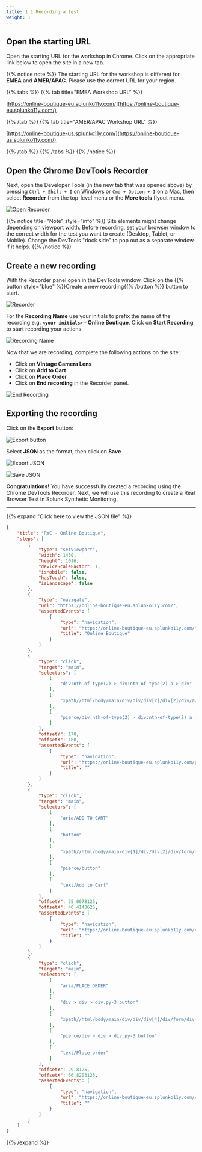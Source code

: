 ```yaml
---
title: 1.1 Recording a test
weight: 1
---
```


## Open the starting URL

Open the starting URL for the workshop in Chrome. Click on the appropriate link below to open the site in a new tab.

{{% notice note %}}
The starting URL for the workshop is different for **EMEA** and **AMER/APAC**. Please use the correct URL for your region.

{{% tabs %}}
{{% tab title="EMEA Workshop URL" %}}

[https://online-boutique-eu.splunko11y.com/](https://online-boutique-eu.splunko11y.com/)

{{% /tab %}}
{{% tab title="AMER/APAC Workshop URL" %}}

[https://online-boutique-us.splunko11y.com/](https://online-boutique-us.splunko11y.com/)

{{% /tab %}}
{{% /tabs %}}
{{% /notice %}}

## Open the Chrome DevTools Recorder

Next, open the Developer Tools (in the new tab that was opened above) by pressing `Ctrl + Shift + I` on Windows or `Cmd + Option + I` on a Mac, then select **Recorder** from the top-level menu or the **More tools** flyout menu.

![Open Recorder](../../img/open-recorder.png)

{{% notice title="Note" style="info" %}}
Site elements might change depending on viewport width. Before recording, set your browser window to the correct width for the test you want to create (Desktop, Tablet, or Mobile). Change the DevTools "dock side" to pop out as a separate window if it helps.
{{% /notice %}}

## Create a new recording

With the Recorder panel open in the DevTools window. Click on the {{% button style="blue" %}}Create a new recording{{% /button %}} button to start.

![Recorder](../../img/recorder.png)

For the **Recording Name** use your initials to prefix the name of the recording e.g. **`<your initials>` - Online Boutique**. Click on **Start Recording** to start recording your actions.

![Recording Name](../../img/recording-name.png)

Now that we are recording, complete the following actions on the site:

- Click on **Vintage Camera Lens**
- Click on **Add to Cart**
- Click on **Place Order**
- Click on **End recording** in the Recorder panel.

![End Recording](../../img/end-recording.png)

## Exporting the recording

Click on the **Export** button:

![Export button](../../img/export-button.png)

Select **JSON** as the format, then click on **Save**

![Export JSON](../../img/export-json.png)

![Save JSON](../../img/save-json.png)

**Congratulations!** You have successfully created a recording using the Chrome DevTools Recorder. Next, we will use this recording to create a Real Browser Test in Splunk Synthetic Monitoring.

---

{{% expand "Click here to view the JSON file" %}}

```json
{
    "title": "RWC - Online Boutique",
    "steps": [
        {
            "type": "setViewport",
            "width": 1430,
            "height": 1016,
            "deviceScaleFactor": 1,
            "isMobile": false,
            "hasTouch": false,
            "isLandscape": false
        },
        {
            "type": "navigate",
            "url": "https://online-boutique-eu.splunko11y.com/",
            "assertedEvents": [
                {
                    "type": "navigation",
                    "url": "https://online-boutique-eu.splunko11y.com/",
                    "title": "Online Boutique"
                }
            ]
        },
        {
            "type": "click",
            "target": "main",
            "selectors": [
                [
                    "div:nth-of-type(2) > div:nth-of-type(2) a > div"
                ],
                [
                    "xpath//html/body/main/div/div/div[2]/div[2]/div/a/div"
                ],
                [
                    "pierce/div:nth-of-type(2) > div:nth-of-type(2) a > div"
                ]
            ],
            "offsetY": 170,
            "offsetX": 180,
            "assertedEvents": [
                {
                    "type": "navigation",
                    "url": "https://online-boutique-eu.splunko11y.com/product/66VCHSJNUP",
                    "title": ""
                }
            ]
        },
        {
            "type": "click",
            "target": "main",
            "selectors": [
                [
                    "aria/ADD TO CART"
                ],
                [
                    "button"
                ],
                [
                    "xpath//html/body/main/div[1]/div/div[2]/div/form/div/button"
                ],
                [
                    "pierce/button"
                ],
                [
                    "text/Add to Cart"
                ]
            ],
            "offsetY": 35.0078125,
            "offsetX": 46.4140625,
            "assertedEvents": [
                {
                    "type": "navigation",
                    "url": "https://online-boutique-eu.splunko11y.com/cart",
                    "title": ""
                }
            ]
        },
        {
            "type": "click",
            "target": "main",
            "selectors": [
                [
                    "aria/PLACE ORDER"
                ],
                [
                    "div > div > div.py-3 button"
                ],
                [
                    "xpath//html/body/main/div/div/div[4]/div/form/div[4]/button"
                ],
                [
                    "pierce/div > div > div.py-3 button"
                ],
                [
                    "text/Place order"
                ]
            ],
            "offsetY": 29.8125,
            "offsetX": 66.8203125,
            "assertedEvents": [
                {
                    "type": "navigation",
                    "url": "https://online-boutique-eu.splunko11y.com/cart/checkout",
                    "title": ""
                }
            ]
        }
    ]
}
```

{{% /expand %}}
